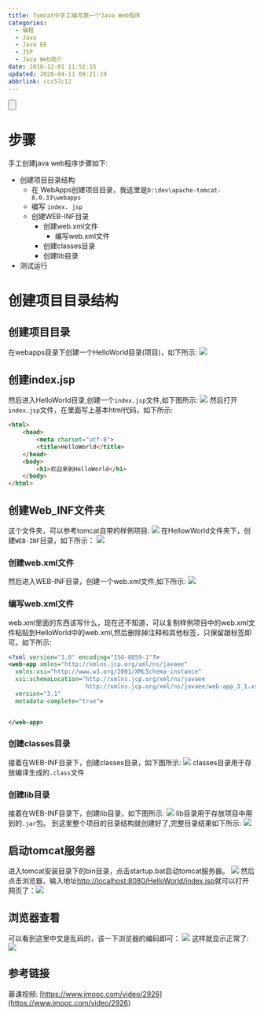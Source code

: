 ```yaml
---
title: Tomcat中手工编写第一个Java Web程序
categories: 
  - 编程
  - Java
  - Java EE
  - JSP
  - Java Web简介
date: 2018-12-01 11:52:15
updated: 2020-04-11 09:21:19
abbrlink: ccc57c12
---
```

<input type="button" onclick="open_closeTOC()" id="showcloseButton">
<script>
    function open_closeTOC() {var id = document.querySelector(".post-body > ul"); if (id.style.display == "block") {id.style.display = "none";document.getElementById("showcloseButton").value= "展开目录";}else if (id.style.display == "none") {id.style.display = "block";document.getElementById("showcloseButton").value="折叠目录";}}(function () {document.querySelector(".post-body > ul").style.display = "none";document.getElementById("showcloseButton").value="展开目录";})();
</script>

# 步骤 #
手工创建java web程序步骤如下:
- 创建项目目录结构
    - 在 WebApps创建项目目录，我这里是`D:\dev\apache-tomcat-8.0.33\webapps`
    - 编写 `index. jsp`
    - 创建WEB-INF目录
        - 创建web.xml文件
            - 编写web.xml文件
        - 创建classes目录
        - 创建lib目录
- 测试运行

# 创建项目目录结构 #
## 创建项目目录 ##
在webapps目录下创建一个HelloWorld目录(项目)，如下所示:
![](https://image-1257720033.cos.ap-shanghai.myqcloud.com/blog/Java/JSP/newByHand/HelloWorldProject.png)
## 创建index.jsp ##
然后进入HelloWorld目录,创建一个`index.jsp`文件,如下图所示:
![](https://image-1257720033.cos.ap-shanghai.myqcloud.com/blog/Java/JSP/newByHand/newIndex_jsp.png)
然后打开`index.jsp`文件，在里面写上基本html代码，如下所示:
```html
<html>
    <head>
        <meta charset="utf-8">
        <title>HelloWorld</title>
    </head>
    <body>
        <h1>欢迎来到HelloWorld</h1>
    </body>
</html>
```
## 创建Web_INF文件夹 ##
这个文件夹，可以参考tomcat自带的样例项目:
![](https://image-1257720033.cos.ap-shanghai.myqcloud.com/blog/Java/JSP/newByHand/examples.png)
在HellowWorld文件夹下，创建`WEB-INF`目录，如下所示：
![](https://image-1257720033.cos.ap-shanghai.myqcloud.com/blog/Java/JSP/newByHand/newWebINF.png)
### 创建web.xml文件 ###
然后进入WEB-INF目录，创建一个web.xml文件,如下所示:
![](https://image-1257720033.cos.ap-shanghai.myqcloud.com/blog/Java/JSP/newByHand/newWebXML.png)
### 编写web.xml文件 ###
web.xml里面的东西该写什么，现在还不知道，可以复制样例项目中的web.xml文件粘贴到HelloWorld中的web.xml,然后删除掉注释和其他标签，只保留跟标签即可。如下所示:
```xml
<?xml version="1.0" encoding="ISO-8859-1"?>
<web-app xmlns="http://xmlns.jcp.org/xml/ns/javaee"
  xmlns:xsi="http://www.w3.org/2001/XMLSchema-instance"
  xsi:schemaLocation="http://xmlns.jcp.org/xml/ns/javaee
                      http://xmlns.jcp.org/xml/ns/javaee/web-app_3_1.xsd"
  version="3.1"
  metadata-complete="true">


</web-app>
```
### 创建classes目录 ###
接着在WEB-INF目录下，创建classes目录，如下图所示:
![](https://image-1257720033.cos.ap-shanghai.myqcloud.com/blog/Java/JSP/newByHand/newclassesMuLu.png)
classes目录用于存放编译生成的`.class`文件
### 创建lib目录 ###
接着在WEB-INF目录下，创建lib目录，如下图所示:
![](https://image-1257720033.cos.ap-shanghai.myqcloud.com/blog/Java/JSP/newByHand/newlibMULU.png)
lib目录用于存放项目中用到的`.jar`包。
到这里整个项目的目录结构就创建好了,完整目录结果如下所示:
![](https://image-1257720033.cos.ap-shanghai.myqcloud.com/blog/Java/JSP/newByHand/HelloworldMuluShow.png)
## 启动tomcat服务器 ##
进入tomcat安装目录下的bin目录，点击startup.bat启动tomcat服务器。
![](https://image-1257720033.cos.ap-shanghai.myqcloud.com/blog/Java/JSP/newByHand/startTomcat.png)
然后点击浏览器，输入地址[http://localhost:8080/HelloWorld/index.jsp](http://localhost:8080/HelloWorld/index.jsp)就可以打开网页了：![](https://image-1257720033.cos.ap-shanghai.myqcloud.com/blog/Java/JSP/newByHand/openIndexInFirefox.png)
## 浏览器查看 ##
可以看到这里中文是乱码的，该一下浏览器的编码即可：
![](https://image-1257720033.cos.ap-shanghai.myqcloud.com/blog/Java/JSP/newByHand/firefoxEncoding.png)
这样就显示正常了:
![](https://image-1257720033.cos.ap-shanghai.myqcloud.com/blog/Java/JSP/newByHand/show.png)
## 参考链接 ##
慕课视频: [https://www.imooc.com/video/2926](https://www.imooc.com/video/2926)
